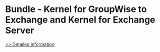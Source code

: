 # Bundle - Kernel for GroupWise to Exchange and Kernel for Exchange Server
[>> Detailed information](https://secure.element5.com/esales/product.html?productid=300517150&affiliateid=200057808)